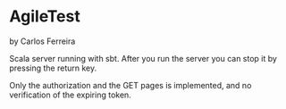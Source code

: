 # AgileTest 

by Carlos Ferreira

Scala server running with sbt. After you run the server you can stop it by pressing the return key.

Only the authorization and the GET pages is implemented, and no verification of the expiring token.